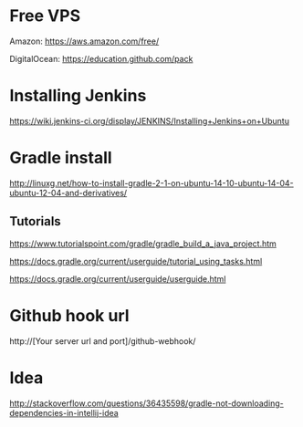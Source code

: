 # Free VPS

Amazon:
https://aws.amazon.com/free/

DigitalOcean:
https://education.github.com/pack

# Installing Jenkins 

https://wiki.jenkins-ci.org/display/JENKINS/Installing+Jenkins+on+Ubuntu

# Gradle install

http://linuxg.net/how-to-install-gradle-2-1-on-ubuntu-14-10-ubuntu-14-04-ubuntu-12-04-and-derivatives/

## Tutorials 

https://www.tutorialspoint.com/gradle/gradle_build_a_java_project.htm

https://docs.gradle.org/current/userguide/tutorial_using_tasks.html

https://docs.gradle.org/current/userguide/userguide.html

# Github hook url

http://[Your server url and port]/github-webhook/

# Idea 

http://stackoverflow.com/questions/36435598/gradle-not-downloading-dependencies-in-intellij-idea
